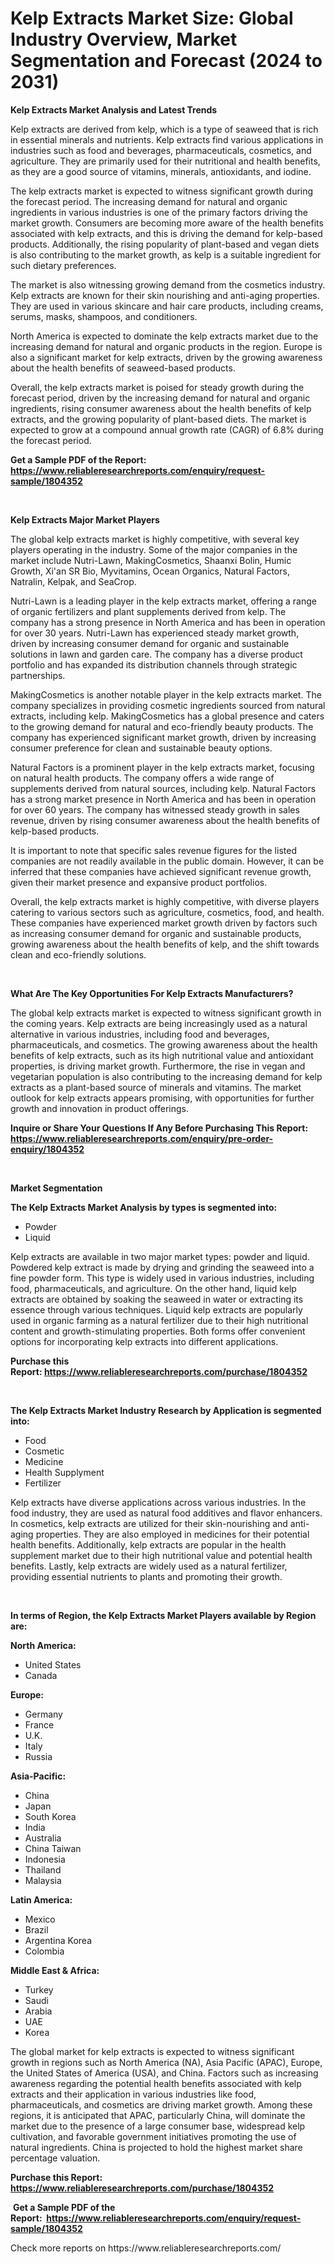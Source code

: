 <p><h1>Kelp Extracts Market Size: Global Industry Overview, Market Segmentation and Forecast (2024 to 2031)</h1></p><p><strong>Kelp Extracts Market Analysis and Latest Trends</strong></p>
<p><p>Kelp extracts are derived from kelp, which is a type of seaweed that is rich in essential minerals and nutrients. Kelp extracts find various applications in industries such as food and beverages, pharmaceuticals, cosmetics, and agriculture. They are primarily used for their nutritional and health benefits, as they are a good source of vitamins, minerals, antioxidants, and iodine.</p><p>The kelp extracts market is expected to witness significant growth during the forecast period. The increasing demand for natural and organic ingredients in various industries is one of the primary factors driving the market growth. Consumers are becoming more aware of the health benefits associated with kelp extracts, and this is driving the demand for kelp-based products. Additionally, the rising popularity of plant-based and vegan diets is also contributing to the market growth, as kelp is a suitable ingredient for such dietary preferences.</p><p>The market is also witnessing growing demand from the cosmetics industry. Kelp extracts are known for their skin nourishing and anti-aging properties. They are used in various skincare and hair care products, including creams, serums, masks, shampoos, and conditioners.</p><p>North America is expected to dominate the kelp extracts market due to the increasing demand for natural and organic products in the region. Europe is also a significant market for kelp extracts, driven by the growing awareness about the health benefits of seaweed-based products.</p><p>Overall, the kelp extracts market is poised for steady growth during the forecast period, driven by the increasing demand for natural and organic ingredients, rising consumer awareness about the health benefits of kelp extracts, and the growing popularity of plant-based diets. The market is expected to grow at a compound annual growth rate (CAGR) of 6.8% during the forecast period.</p></p>
<p><strong>Get a Sample PDF of the Report:&nbsp; <a href="https://www.reliableresearchreports.com/enquiry/request-sample/1804352">https://www.reliableresearchreports.com/enquiry/request-sample/1804352</a></strong></p>
<p>&nbsp;</p>
<p><strong>Kelp Extracts Major Market Players</strong></p>
<p><p>The global kelp extracts market is highly competitive, with several key players operating in the industry. Some of the major companies in the market include Nutri-Lawn, MakingCosmetics, Shaanxi Bolin, Humic Growth, Xi'an SR Bio, Myvitamins, Ocean Organics, Natural Factors, Natralin, Kelpak, and SeaCrop.</p><p>Nutri-Lawn is a leading player in the kelp extracts market, offering a range of organic fertilizers and plant supplements derived from kelp. The company has a strong presence in North America and has been in operation for over 30 years. Nutri-Lawn has experienced steady market growth, driven by increasing consumer demand for organic and sustainable solutions in lawn and garden care. The company has a diverse product portfolio and has expanded its distribution channels through strategic partnerships.</p><p>MakingCosmetics is another notable player in the kelp extracts market. The company specializes in providing cosmetic ingredients sourced from natural extracts, including kelp. MakingCosmetics has a global presence and caters to the growing demand for natural and eco-friendly beauty products. The company has experienced significant market growth, driven by increasing consumer preference for clean and sustainable beauty options.</p><p>Natural Factors is a prominent player in the kelp extracts market, focusing on natural health products. The company offers a wide range of supplements derived from natural sources, including kelp. Natural Factors has a strong market presence in North America and has been in operation for over 60 years. The company has witnessed steady growth in sales revenue, driven by rising consumer awareness about the health benefits of kelp-based products.</p><p>It is important to note that specific sales revenue figures for the listed companies are not readily available in the public domain. However, it can be inferred that these companies have achieved significant revenue growth, given their market presence and expansive product portfolios.</p><p>Overall, the kelp extracts market is highly competitive, with diverse players catering to various sectors such as agriculture, cosmetics, food, and health. These companies have experienced market growth driven by factors such as increasing consumer demand for organic and sustainable products, growing awareness about the health benefits of kelp, and the shift towards clean and eco-friendly solutions.</p></p>
<p>&nbsp;</p>
<p><strong>What Are The Key Opportunities For Kelp Extracts Manufacturers?</strong></p>
<p><p>The global kelp extracts market is expected to witness significant growth in the coming years. Kelp extracts are being increasingly used as a natural alternative in various industries, including food and beverages, pharmaceuticals, and cosmetics. The growing awareness about the health benefits of kelp extracts, such as its high nutritional value and antioxidant properties, is driving market growth. Furthermore, the rise in vegan and vegetarian population is also contributing to the increasing demand for kelp extracts as a plant-based source of minerals and vitamins. The market outlook for kelp extracts appears promising, with opportunities for further growth and innovation in product offerings.</p></p>
<p><strong>Inquire or Share Your Questions If Any Before Purchasing This Report: <a href="https://www.reliableresearchreports.com/enquiry/pre-order-enquiry/1804352">https://www.reliableresearchreports.com/enquiry/pre-order-enquiry/1804352</a></strong></p>
<p>&nbsp;</p>
<p><strong>Market Segmentation</strong></p>
<p><strong>The Kelp Extracts Market Analysis by types is segmented into:</strong></p>
<p><ul><li>Powder</li><li>Liquid</li></ul></p>
<p><p>Kelp extracts are available in two major market types: powder and liquid. Powdered kelp extract is made by drying and grinding the seaweed into a fine powder form. This type is widely used in various industries, including food, pharmaceuticals, and agriculture. On the other hand, liquid kelp extracts are obtained by soaking the seaweed in water or extracting its essence through various techniques. Liquid kelp extracts are popularly used in organic farming as a natural fertilizer due to their high nutritional content and growth-stimulating properties. Both forms offer convenient options for incorporating kelp extracts into different applications.</p></p>
<p><strong>Purchase this Report:&nbsp;<a href="https://www.reliableresearchreports.com/purchase/1804352">https://www.reliableresearchreports.com/purchase/1804352</a></strong></p>
<p>&nbsp;</p>
<p><strong>The Kelp Extracts Market Industry Research by Application is segmented into:</strong></p>
<p><ul><li>Food</li><li>Cosmetic</li><li>Medicine</li><li>Health Supplyment</li><li>Fertilizer</li></ul></p>
<p><p>Kelp extracts have diverse applications across various industries. In the food industry, they are used as natural food additives and flavor enhancers. In cosmetics, kelp extracts are utilized for their skin-nourishing and anti-aging properties. They are also employed in medicines for their potential health benefits. Additionally, kelp extracts are popular in the health supplement market due to their high nutritional value and potential health benefits. Lastly, kelp extracts are widely used as a natural fertilizer, providing essential nutrients to plants and promoting their growth.</p></p>
<p>&nbsp;</p>
<p><strong>In terms of Region, the Kelp Extracts Market Players available by Region are:</strong></p>
<p>
    <p> <strong> North America: </strong>
        <ul>
            <li>United States</li>
            <li>Canada</li>
        </ul>
        </p> 
    <p> <strong> Europe: </strong>
        <ul>
            <li>Germany</li>
            <li>France</li>
            <li>U.K.</li>
            <li>Italy</li>
            <li>Russia</li>
        </ul>
        </p> 
    <p> <strong> Asia-Pacific: </strong>
        <ul>
            <li>China</li>
            <li>Japan</li>
            <li>South Korea</li>
            <li>India</li>
            <li>Australia</li>
            <li>China Taiwan</li>
            <li>Indonesia</li>
            <li>Thailand</li>
            <li>Malaysia</li>
        </ul>
        </p> 
    <p> <strong> Latin America: </strong>
        <ul>
            <li>Mexico</li>
            <li>Brazil</li>
            <li>Argentina Korea</li>
            <li>Colombia</li>
        </ul>
        </p> 
    <p> <strong> Middle East & Africa: </strong>
        <ul>
            <li>Turkey</li>
            <li>Saudi</li>
            <li>Arabia</li>
            <li>UAE</li>
            <li>Korea</li>
        </ul>
    </p>
    </p>
<p><p>The global market for kelp extracts is expected to witness significant growth in regions such as North America (NA), Asia Pacific (APAC), Europe, the United States of America (USA), and China. Factors such as increasing awareness regarding the potential health benefits associated with kelp extracts and their application in various industries like food, pharmaceuticals, and cosmetics are driving market growth. Among these regions, it is anticipated that APAC, particularly China, will dominate the market due to the presence of a large consumer base, widespread kelp cultivation, and favorable government initiatives promoting the use of natural ingredients. China is projected to hold the highest market share percentage valuation.</p></p>
<p><strong>Purchase this Report: <a href="https://www.reliableresearchreports.com/purchase/1804352">https://www.reliableresearchreports.com/purchase/1804352</a></strong></p>
<p>&nbsp;<strong>Get a Sample PDF of the Report:&nbsp;&nbsp;<a href="https://www.reliableresearchreports.com/enquiry/request-sample/1804352">https://www.reliableresearchreports.com/enquiry/request-sample/1804352</a></strong></p>
<p><strong></strong></p>
<p>Check more reports on https://www.reliableresearchreports.com/</p>